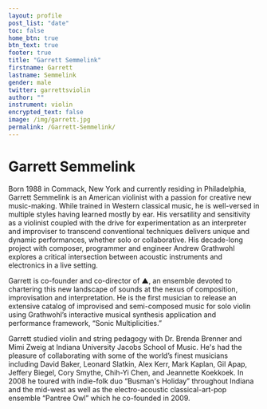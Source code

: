 ```yaml
---
layout: profile
post_list: "date"
toc: false
home_btn: true
btn_text: true
footer: true
title: "Garrett Semmelink"
firstname: Garrett
lastname: Semmelink
gender: male
twitter: garrettsviolin
author: ""
instrument: violin
encrypted_text: false
image: /img/garrett.jpg
permalink: /Garrett-Semmelink/
---
```

# Garrett Semmelink

Born 1988 in Commack, New York and currently residing in Philadelphia, Garrett Semmelink is an American violinist with a passion for creative new music-making. While trained in Western classical music, he is well-versed in multiple styles having learned mostly by ear. His versatility and sensitivity as a violinist coupled with the drive for experimentation as an interpreter and improviser to transcend conventional techniques delivers unique and dynamic performances, whether solo or collaborative. His decade-long project with composer, programmer and engineer Andrew Grathwohl explores a critical intersection between acoustic instruments and electronics in a live setting.

Garrett is co-founder and co-director of ▲, an ensemble devoted to chartering this new landscape of sounds at the nexus of composition, improvisation and interpretation. He is the first musician to release an extensive catalog of improvised and semi-composed music for solo violin using Grathwohl’s interactive musical synthesis application and performance framework, “Sonic Multiplicities.”

Garrett studied violin and string pedagogy with Dr. Brenda Brenner and Mimi Zweig at Indiana University Jacobs School of Music. He's had the pleasure of collaborating with some of the world’s finest musicians including David Baker, Leonard Slatkin, Alex Kerr, Mark Kaplan, Gil Apap, Jeffery Biegel, Cory Smythe, Chih-Yi Chen, and Jeannette Koekkoek. In 2008 he toured with indie-folk duo “Busman's Holiday” throughout Indiana and the mid-west as well as the electro-acoustic classical-art-pop ensemble “Pantree Owl” which he co-founded in 2009.

